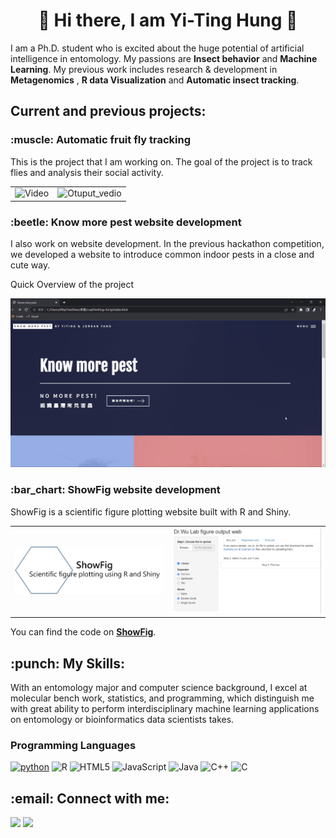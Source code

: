 <!--
**Tiffany9583/Tiffany9583** is a ✨ _special_ ✨ repository because its `README.md` (this file) appears on your GitHub profile.

Here are some ideas to get you started:

- 🔭 I’m currently working on ...
- 🌱 I’m currently learning ...
- 👯 I’m looking to collaborate on ...
- 🤔 I’m looking for help with ...
- 💬 Ask me about ...
- 📫 How to reach me: ...
- 😄 Pronouns: ...
- ⚡ Fun fact: ...
-->

<h1 align = "center"> 💫 Hi there, I am Yi-Ting Hung 👋</h1>

I am a Ph.D. student who is excited about the huge potential of artificial intelligence in entomology. My passions are **Insect behavior** and **Machine Learning**. My previous work includes research & development in **Metagenomics** , **R data Visualization** and **Automatic insect tracking**.

<h2> Current and previous projects: </h2>
<h3> :muscle: Automatic fruit fly tracking </h3>
This is the project that I am working on. The goal of the project is to track flies and analysis their social activity.
<table>
  <tr>
    <td>
      <img src="https://github.com/Tiffany9583/Tiffany9583/blob/master/video/A2.gif" alt="Video">
    </td>
    <td>
      <img src="https://github.com/Tiffany9583/Tiffany9583/blob/master/video/A2_output.gif" alt="Otuput_vedio">
    </td>
  </tr>
</table>

<h3> :beetle: Know more pest website development  </h3>
I also work on website development. In the previous hackathon competition, we developed a website to introduce common indoor pests in a close and cute way.

Quick Overview of the project

[![IMAGE ALT TEXT HERE](https://github.com/Tiffany9583/Tiffany9583/blob/master/img/know_more_pest.png)](https://youtu.be/Mfxs8rS9XXU)

<h3> :bar_chart: ShowFig website development </h3>
ShowFig is a scientific figure plotting website built with R and Shiny.

<table>
  <tr>
    <td>
      <img src="img/ShowFig-LOGO.png" alt="ShowFig-LOGO">
    </td>
    <td>
      <img src="img/ShowFig_1.png" alt="ShowFig_1">
    </td>
  </tr>
</table>

You can find the code on
[**ShowFig**](https://github.com/Tiffany9583/ShowFig).

<h2>:punch: My Skills:</h2>

With an entomology major and computer science background, I excel at molecular bench work, statistics, and programming, which distinguish me with great ability to perform interdisciplinary machine learning applications on entomology or bioinformatics data scientists takes.

<h3> Programming Languages </h3>

[![python](https://img.shields.io/badge/Python-FFD43B?style=for-the-badge&logo=python&logoColor=darkgreen)](https://www.python.org) ![R](https://img.shields.io/badge/r-%23276DC3.svg?style=for-the-badge&logo=r&logoColor=white) ![HTML5](https://img.shields.io/badge/html5-%23E34F26.svg?style=for-the-badge&logo=html5&logoColor=white) ![JavaScript](https://img.shields.io/badge/javascript-%23323330.svg?style=for-the-badge&logo=javascript&logoColor=%23F7DF1E) ![Java](https://img.shields.io/badge/java-%23ED8B00.svg?style=for-the-badge&logo=java&logoColor=white) ![C++](https://img.shields.io/badge/c++-%2300599C.svg?style=for-the-badge&logo=c%2B%2B&logoColor=white) ![C](https://img.shields.io/badge/c-%2300599C.svg?style=for-the-badge&logo=c&logoColor=white)

<h2>:email: Connect with me:</h2>

[![](https://img.shields.io/badge/LinkedIn-0077B5?style=for-the-badge&logo=linkedin&logoColor=white)](https://www.linkedin.com/in/yi-ting-hung-a01151289/)
[![](https://img.shields.io/badge/Gmail-D14836?style=for-the-badge&logo=gmail&logoColor=white)](mailto:tiffany9583@gmail.com)
